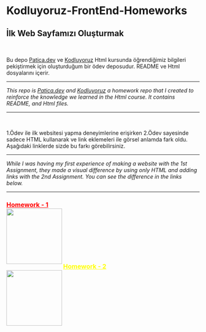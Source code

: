 # Kodluyoruz-FrontEnd-Homeworks

## İlk Web Sayfamızı Oluşturmak

<br >

Bu depo [Patica.dev](https://www.patika.dev/tr) ve [Kodluyoruz](https://www.kodluyoruz.org) Html kursunda öğrendiğimiz bilgileri pekiştirmek için oluşturduğum bir ödev deposudur. README ve Html dosyalarını içerir.

---

_This repo is [Patica.dev](https://www.patika.dev/tr) and [Kodluyoruz](https://www.kodluyoruz.org) a homework repo that I created to reinforce the knowledge we learned in the Html course. It contains README, and Html files._

---

<br>

1.Ödev ile ilk websitesi yapma deneyimlerine erişirken 2.Ödev sayesinde sadece HTML kullanarak ve link eklemeleri ile görsel anlamda fark oldu. Aşağıdaki linklerde sizde bu farkı görebilirsiniz.

---

_While I was having my first experience of making a website with the 1st Assignment, they made a visual difference by using only HTML and adding links with the 2nd Assignment. You can see the difference in the links below._

---

<div>
<h3>
<a style="color:red" href="https://github.com/Overated/Kodluyoruz-FrontEnd-Homeworks/tree/main/HTML/Homework-1#kodluyoruz-%C3%B6dev-1"><strong>Homework - 1</strong></a><br>
<a href="https://github.com/Overated/Kodluyoruz-FrontEnd-Homeworks/tree/main/HTML/Homework-1#atakan-ertek" title="Insertion-Sort-Projesi">
<img align="left" height="145" src="https://github-readme-stats.vercel.app/api/pin/?username=Overated&repo=Kodluyoruz-FrontEnd-Homeworks&theme=react&border_color=61dafb&border_radius=20"></a>
</div>

<br><br><br><br><br><br>

<div>
<h3>
<a style="color:yellow" href="https://github.com/Overated/Kodluyoruz-FrontEnd-Homeworks/tree/main/HTML/Homework-2#kodluyoruz-%C3%B6dev-2"><strong>Homework - 2</strong></a><br>
<a href="https://github.com/Overated/Kodluyoruz-FrontEnd-Homeworks/tree/main/HTML/Homework-2#atakan-ertek" title="Insertion-Sort-Projesi">
<img align="left" height="145" src="https://github-readme-stats.vercel.app/api/pin/?username=Overated&repo=Kodluyoruz-FrontEnd-Homeworks&theme=react&border_color=61dafb&border_radius=20"></a>
</div>

